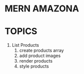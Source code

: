 # MERN AMAZONA

# TOPICS

1. List Products
   1. create products array
   2. add product images
   3. render products
   4. style products
